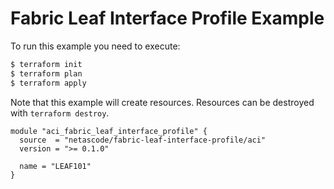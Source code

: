<!-- BEGIN_TF_DOCS -->
# Fabric Leaf Interface Profile Example

To run this example you need to execute:

```bash
$ terraform init
$ terraform plan
$ terraform apply
```

Note that this example will create resources. Resources can be destroyed with `terraform destroy`.

```hcl
module "aci_fabric_leaf_interface_profile" {
  source  = "netascode/fabric-leaf-interface-profile/aci"
  version = ">= 0.1.0"

  name = "LEAF101"
}
```
<!-- END_TF_DOCS -->